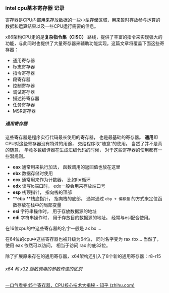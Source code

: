 ### intel cpu基本寄存器  记录

寄存器是CPU内部用来存放数据的一些小型存储区域，用来暂时存放参与运算的数据和运算结果以及一些CPU运行需要的信息。

x86架构CPU走的是**复杂指令集（CISC）** 路线，提供了丰富的指令来实现强大的功能，与此同时也提供了大量寄存器来辅助功能实现。这篇文章将覆盖下面这些寄存器：

- 通用寄存器
- 标志寄存器
- 指令寄存器
- 段寄存器
- 控制寄存器
- 调试寄存器
- 描述符寄存器
- 任务寄存器
- MSR寄存器



##### 通用寄存器

这些寄存器是程序实行代码最长使用的寄存器， 也是最基础的寄存器。 **通用**即CPU对这些寄存器没有特殊的用途， 交给程序取“随意”的使用。 当然了并不是真的随意， 毕竟多数编译器在生成汇编代码的时候， 对于这些寄存器的使用都有一些潜规则。

- **eax** 通常用来执行加法， 函数调用的返回值也放在这里
- **ebx** 数据存储时使用
- **ecx** 通常用来作为计数器， 比如for循环
- **edx** 读写io端口时， edx一般会用来存放端口号
- **esp** 栈顶指针， 指向栈的顶部
- **ebp **栈底指针， 指向栈的底部。 通常通过 `ebp + 偏移量` 的方式来定位函数存放在栈中的局部变量
- **esi** 字符串操作时， 用于存放数据源的地址
- **edi** 字符串操作时， 用于存放目的数据源的地址。 经常与esi配合使用。

在16位cpu的中这些寄存器的名字一般是 ax bx ...

在64位的cpu中这些寄存器也被升级为64位， 同时名字变为 rax rbx...  当然了， 使用 eax 依然可以访问， 相当于访问 rax 的底32位。

除了扩展原来存在的通用寄存器，x64架构还引入了8个新的通用寄存器：r8-r15



###### x64 和 x32 函数调用的参数传递的区别





[一口气看完45个寄存器，CPU核心技术大揭秘 - 知乎 (zhihu.com)](https://zhuanlan.zhihu.com/p/272135463)

